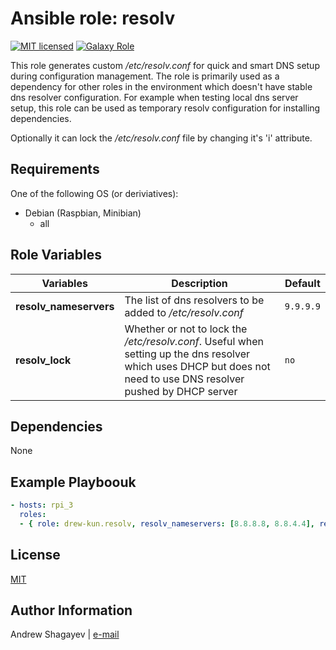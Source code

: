 Ansible role: resolv
=========

[![MIT licensed][mit-badge]][mit-link]
[![Galaxy Role][role-badge]][galaxy-link]

This role generates custom */etc/resolv.conf* for quick and smart DNS setup during configuration management.
The role is primarily used as a dependency for other roles in the environment which doesn't have stable dns resolver
configuration.
For example when testing local dns server setup, this role can be used as temporary resolv configuration for installing
dependencies.

Optionally it can lock the */etc/resolv.conf* file by changing it's 'i' attribute.

Requirements
------------

One of the following OS (or deriviatives):
 - Debian (Raspbian, Minibian)
   - all


Role Variables
--------------
| Variables | Description | Default|
|-----------|-------------|--------|
| **resolv_nameservers** | The list of dns resolvers to be added to */etc/resolv.conf* | `9.9.9.9` |
| **resolv_lock** | Whether or not to lock the */etc/resolv.conf*. Useful when setting up the dns resolver which uses DHCP but does not need to use DNS resolver pushed by DHCP server | `no` |

Dependencies
------------

None

Example Playboouk
----------------

```yaml
- hosts: rpi_3
  roles:
  - { role: drew-kun.resolv, resolv_nameservers: [8.8.8.8, 8.8.4.4], resolv_lock: no }
```

License
-------

[MIT][mit-link]

Author Information
------------------

Andrew Shagayev | [e-mail](mailto:drewshg@gmail.com)

[role-badge]: https://img.shields.io/badge/role-drew--kun.resolv-green.svg
[galaxy-link]: https://galaxy.ansible.com/drew-kun/resolv/
[mit-badge]: https://img.shields.io/badge/license-MIT-blue.svg
[mit-link]: https://raw.githubusercontent.com/drew-kun/ansible-resolv/master/LICENSE
